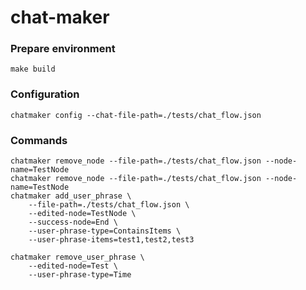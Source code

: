 # chat-maker

### Prepare environment
```
make build
```
### Configuration
```
chatmaker config --chat-file-path=./tests/chat_flow.json
```


### Commands
```
chatmaker remove_node --file-path=./tests/chat_flow.json --node-name=TestNode
chatmaker remove_node --file-path=./tests/chat_flow.json --node-name=TestNode
chatmaker add_user_phrase \
    --file-path=./tests/chat_flow.json \
    --edited-node=TestNode \
    --success-node=End \
    --user-phrase-type=ContainsItems \
    --user-phrase-items=test1,test2,test3

chatmaker remove_user_phrase \
    --edited-node=Test \
    --user-phrase-type=Time
```
